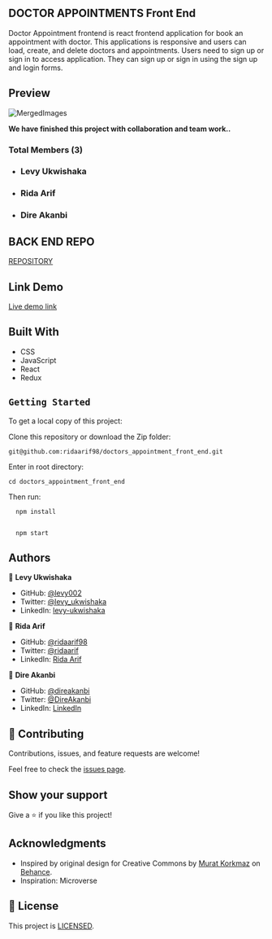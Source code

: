 ## DOCTOR APPOINTMENTS Front End

Doctor Appointment frontend is react frontend application for book an appointment with doctor. This applications is responsive and users can load, create, and delete doctors and appointments. Users need to sign up or sign in to access application. They can sign up or sign in using the sign up and login forms.

## Preview

![MergedImages](https://user-images.githubusercontent.com/87197412/186574783-f5b6a421-f82f-4a29-a723-e541daf3151f.png)

**We have finished this project with collaboration and team work..**

### Total Members (3)
- ### Levy Ukwishaka
- ### Rida Arif
- ### Dire Akanbi

## BACK END REPO

[REPOSITORY](https://github.com/levy002/doctors_appointment_back_end)

## Link Demo

[Live demo link](https://appointment-app-frontend.netlify.app/)

## Built With
- CSS
- JavaScript
- React
- Redux

## `Getting Started`

To get a local copy of this project:

Clone this repository or download the Zip folder:
```
git@github.com:ridaarif98/doctors_appointment_front_end.git
```

Enter in root directory:
```
cd doctors_appointment_front_end
```
Then run:
```
  npm install
  
  
  npm start
```


## Authors

👤 **Levy Ukwishaka**

- GitHub: [@levy002](https://github.com/levy002)
- Twitter: [ @levy_ukwishaka](https://twitter.com/levy_ukwishaka)
- LinkedIn: [levy-ukwishaka](https://www.linkedin.com/in/levy-ukwishaka)

👤 **Rida Arif**

- GitHub: [@ridaarif98](https://github.com/ridaarif98)
- Twitter: [@ridaarif](https://twitter.com/Rida29984906)
- LinkedIn: [Rida Arif](https://www.linkedin.com/in/rida-arif-90945520b/)

👤 **Dire Akanbi**
- GitHub: [@direakanbi](https://github.com/direakanbi)
- Twitter: [@DireAkanbi](https://twitter.com/DireAkanbi)
- LinkedIn: [LinkedIn](https://www.linkedin.com/dire-akanbi/)

## 🤝 Contributing

Contributions, issues, and feature requests are welcome!

Feel free to check the [issues page](https://github.com/ridaarif98/doctors_appointment_front_end/issues).

## Show your support

Give a ⭐️ if you like this project!

## Acknowledgments

- Inspired by original design for Creative Commons by [Murat Korkmaz](https://www.behance.net/muratk) on [Behance](https://www.behance.net/gallery/26425031/Vespa-Responsive-Redesign).
- Inspiration: Microverse

## 📝 License

This project is [LICENSED](https://github.com/ridaarif98/doctors_appointment_front_end/blob/dev/LICENSE).
